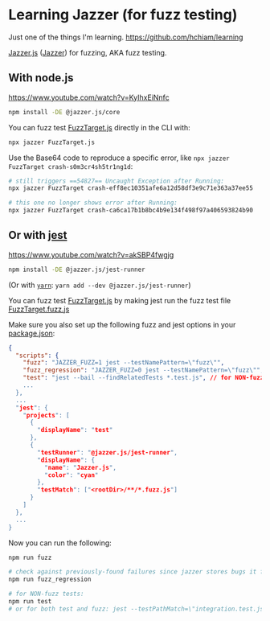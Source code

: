 # Learning Jazzer (for fuzz testing)

Just one of the things I'm learning. https://github.com/hchiam/learning

[Jazzer.js](https://github.com/CodeIntelligenceTesting/jazzer.js) ([Jazzer](https://github.com/CodeIntelligenceTesting/jazzer)) for fuzzing, AKA fuzz testing.

## With node.js

https://www.youtube.com/watch?v=KyIhxEiNnfc

```sh
npm install -DE @jazzer.js/core
```

You can fuzz test [FuzzTarget.js](https://github.com/hchiam/learning-jazzer/blob/main/FuzzTarget.js) directly in the CLI with:

```sh
npx jazzer FuzzTarget.js
```

Use the Base64 code to reproduce a specific error, like `npx jazzer FuzzTarget crash-s0m3cr4sh5tr1ng1d`:

```sh
# still triggers ==54827== Uncaught Exception after Running:
npx jazzer FuzzTarget crash-eff8ec10351afe6a12d58df3e9c71e363a37ee55
```

```sh
# this one no longer shows error after Running:
npx jazzer FuzzTarget crash-ca6ca17b1b8bc4b9e134f498f97a406593824b90
```

## Or with [jest](https://github.com/hchiam/learning-jest)

https://www.youtube.com/watch?v=akSBP4fwgjg

```sh
npm install -DE @jazzer.js/jest-runner
```

(Or with [`yarn`](https://github.com/hchiam/learning-yarn): `yarn add --dev @jazzer.js/jest-runner`)

You can fuzz test [FuzzTarget.js](https://github.com/hchiam/learning-jazzer/blob/main/FuzzTarget.js) by making jest run the fuzz test file [FuzzTarget.fuzz.js](https://github.com/hchiam/learning-jazzer/blob/main/FuzzTarget.fuzz.js)

Make sure you also set up the following fuzz and jest options in your [package.json](https://github.com/hchiam/learning-jazzer/blob/main/package.json):

```json
{
  "scripts": {
    "fuzz": "JAZZER_FUZZ=1 jest --testNamePattern=\"fuzz\"",
    "fuzz_regression": "JAZZER_FUZZ=0 jest --testNamePattern=\"fuzz\"", // checks against previously-found failures since jazzer stores bugs it found earlier
    "test": "jest --bail --findRelatedTests *.test.js", // for NON-fuzz tests. or for both test and fuzz: jest --testPathMatch=\"integration.test.js\"
    ...
  },
  ...
  "jest": {
    "projects": [
      {
        "displayName": "test"
      },
      {
        "testRunner": "@jazzer.js/jest-runner",
        "displayName": {
          "name": "Jazzer.js",
          "color": "cyan"
        },
        "testMatch": ["<rootDir>/**/*.fuzz.js"]
      }
    ]
  },
  ...
}
```

Now you can run the following:

```sh
npm run fuzz
```

```sh
# check against previously-found failures since jazzer stores bugs it found earlier:
npm run fuzz_regression
```

```sh
# for NON-fuzz tests:
npm run test
# or for both test and fuzz: jest --testPathMatch=\"integration.test.js\"
```
